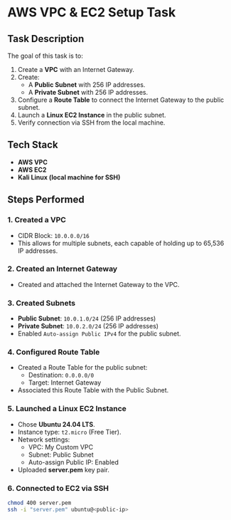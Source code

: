 # AWS VPC & EC2 Setup Task

## **Task Description**
The goal of this task is to:
1. Create a **VPC** with an Internet Gateway.
2. Create:
   - A **Public Subnet** with 256 IP addresses.
   - A **Private Subnet** with 256 IP addresses.
3. Configure a **Route Table** to connect the Internet Gateway to the public subnet.
4. Launch a **Linux EC2 Instance** in the public subnet.
5. Verify connection via SSH from the local machine.

## **Tech Stack**
- **AWS VPC**
- **AWS EC2**
- **Kali Linux (local machine for SSH)**

## **Steps Performed**

### **1. Created a VPC**
- CIDR Block: `10.0.0.0/16`
- This allows for multiple subnets, each capable of holding up to 65,536 IP addresses.

### **2. Created an Internet Gateway**
- Created and attached the Internet Gateway to the VPC.


### **3. Created Subnets**
- **Public Subnet**: `10.0.1.0/24` (256 IP addresses)
- **Private Subnet**: `10.0.2.0/24` (256 IP addresses)
- Enabled `Auto-assign Public IPv4` for the public subnet.

### **4. Configured Route Table**
- Created a Route Table for the public subnet:
  - Destination: `0.0.0.0/0`
  - Target: Internet Gateway
- Associated this Route Table with the Public Subnet.

### **5. Launched a Linux EC2 Instance**
- Chose **Ubuntu 24.04 LTS**.
- Instance type: `t2.micro` (Free Tier).
- Network settings:
  - VPC: My Custom VPC
  - Subnet: Public Subnet
  - Auto-assign Public IP: Enabled
- Uploaded **server.pem** key pair.


### **6. Connected to EC2 via SSH**
```bash
chmod 400 server.pem
ssh -i "server.pem" ubuntu@<public-ip>
